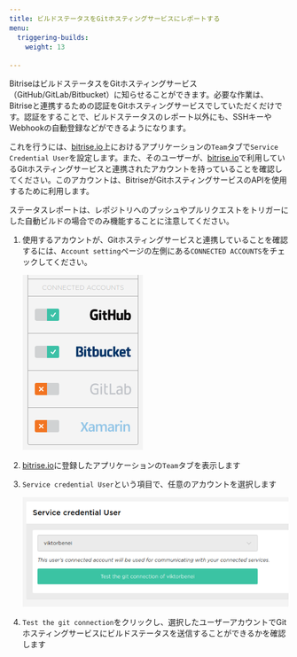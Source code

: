 ```yaml
---
title: ビルドステータスをGitホスティングサービスにレポートする
menu:
  triggering-builds:
    weight: 13

---
```

BitriseはビルドステータスをGitホスティングサービス（GitHub/GitLab/Bitbucket）に知らせることができます。必要な作業は、Bitriseと連携するための認証をGitホスティングサービスでしていただくだけです。認証をすることで、ビルドステータスのレポート以外にも、SSHキーやWebhookの自動登録などができるようになります。

これを行うには、[bitrise.io](https://www.bitrise.io)上におけるアプリケーションの`Team`タブで`Service Credential User`を設定します。また、そのユーザーが、[bitrise.io](https://www.bitrise.io)で利用しているGitホスティングサービスと連携されたアカウントを持っていることを確認してください。このアカウントは、BitriseがGitホスティングサービスのAPIを使用するために利用します。

ステータスレポートは、レポジトリへのプッシュやプルリクエストをトリガーにした自動ビルドの場合でのみ機能することに注意してください。

1. 使用するアカウントが、Gitホスティングサービスと連携していることを確認するには、`Account setting`ページの左側にある`CONNECTED ACCOUNTS`をチェックしてください。

    ![Connected account](/img/getting-started/triggering-builds/connected-account.png)

1. [bitrise.io](https://www.bitrise.io)に登録したアプリケーションの`Team`タブを表示します

1. `Service credential User`という項目で、任意のアカウントを選択します

    ![Service credential user](/img/getting-started/triggering-builds/service-credential.png)

1. `Test the git connection`をクリックし、選択したユーザーアカウントでGitホスティングサービスにビルドステータスを送信することができるかを確認します